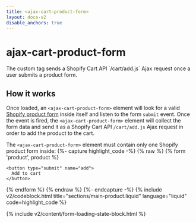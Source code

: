 ```yaml
---
title: <ajax-cart-product-form>
layout: docs-v2
disable_anchors: true
---
```


# ajax-cart-product-form

<p class="lead" markdown="1">
The custom tag sends a Shopify Cart API `/cart/add.js` Ajax request once a user submits a product form. 
</p>

## How it works
Once loaded, an `<ajax-cart-product-form>` element will look for 
a valid [Shopify product form](https://shopify.dev/docs/themes/architecture/templates/product#the-product-form) inside itself
and listen to the form `submit` event. Once the event is fired, the `<ajax-cart-product-form>` element
will collect the form data and send it as a Shopify Cart API `/cart/add.js` Ajax request in order to add the product to the cart.

The `<ajax-cart-product-form>` element must contain only one Shopify product form inside:
{%- capture highlight_code -%}
{% raw %}
<ajax-cart-product-form>
  {% form 'product', product %}
    <!-- form content -->
  
    <button type="submit" name="add">
      Add to cart
    </button>
  {% endform %}
</ajax-cart-product-form>
{% endraw %}
{%- endcapture -%}
{% include v2/codeblock.html title="sections/main-product.liquid" language="liquid" code=highlight_code %}

{% include v2/content/form-loading-state-block.html %}